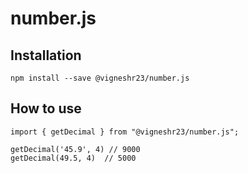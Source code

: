 # number.js

## Installation
```
npm install --save @vigneshr23/number.js
```

## How to use
```
import { getDecimal } from "@vigneshr23/number.js";

getDecimal('45.9', 4) // 9000
getDecimal(49.5, 4)  // 5000
```
